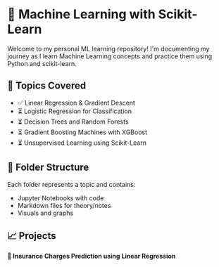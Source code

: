 # 🧠 Machine Learning with Scikit-Learn

Welcome to my personal ML learning repository! I'm documenting my journey as I learn Machine Learning concepts and practice them using Python and scikit-learn.

## 📌 Topics Covered
- ✅ Linear Regression & Gradient Descent
- ⏳  Logistic Regression for Classification
- ⏳  Decision Trees and Random Forests
- ⏳ Gradient Boosting Machines with XGBoost
- ⏳ Unsupervised Learning using Scikit-Learn


## 📂 Folder Structure
Each folder represents a topic and contains:
- Jupyter Notebooks with code
- Markdown files for theory/notes
- Visuals and graphs

## 📈  Projects
**🔸 Insurance Charges Prediction using Linear Regression**


